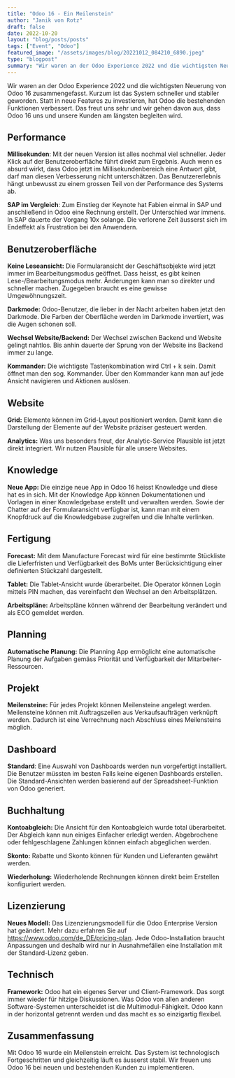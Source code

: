 ```yaml
---
title: "Odoo 16 - Ein Meilenstein"
author: "Janik von Rotz"
draft: false
date: 2022-10-20
layout: "blog/posts/posts"
tags: ["Event", "Odoo"]
featured_image: "/assets/images/blog/20221012_084210_6890.jpeg"
type: "blogpost"
summary: "Wir waren an der Odoo Experience 2022 und die wichtigsten Neuerung von Odoo 16 zusammengefasst. Kurzum ist das System schneller und stabiler geworden. Statt in neue Features zu investieren, hat Odoo d..."
---
```

Wir waren an der Odoo Experience 2022 und die wichtigsten Neuerung von Odoo 16 zusammengefasst. Kurzum ist das System schneller und stabiler geworden. Statt in neue Features zu investieren, hat Odoo die bestehenden Funktionen verbessert. Das freut uns sehr und wir gehen davon aus, dass Odoo 16 uns und unsere Kunden am längsten begleiten wird.

## Performance

**Millisekunden**: Mit der neuen Version ist alles nochmal viel schneller. Jeder Klick auf der Benutzeroberfläche führt direkt zum Ergebnis. Auch wenn es absurd wirkt, dass Odoo jetzt im Millisekundenbereich eine Antwort gibt, darf man diesen Verbesserung nicht unterschätzen. Das Benutzererlebnis hängt unbewusst zu einem grossen Teil von der Performance des Systems ab.


**SAP im Vergleich**: Zum Einstieg der Keynote hat Fabien einmal in SAP und anschließend in Odoo eine Rechnung erstellt. Der Unterschied war immens. In SAP dauerte der Vorgang 10x solange. Die verlorene Zeit äusserst sich im Endeffekt als Frustration bei den Anwendern.

## Benutzeroberfläche

**Keine Leseansicht:** Die Formularansicht der Geschäftsobjekte wird jetzt immer im Bearbeitungsmodus geöffnet. Dass heisst, es gibt keinen Lese-/Bearbeitungsmodus mehr. Änderungen kann man so direkter und schneller machen. Zugegeben braucht es eine gewisse Umgewöhnungszeit.

**Darkmode:** Odoo-Benutzer, die lieber in der Nacht arbeiten haben jetzt den Darkmode. Die Farben der Oberfläche werden im Darkmode invertiert, was die Augen schonen soll.

**Wechsel Website/Backend:** Der Wechsel zwischen Backend und Website gelingt nahtlos. Bis anhin dauerte der Sprung von der Website ins Backend immer zu lange.

**Kommander:** Die wichtigste Tastenkombination wird Ctrl + k sein. Damit öffnet man den sog. Kommander. Über den Kommander kann man auf jede Ansicht navigieren und Aktionen auslösen.

## Website

**Grid:** Elemente können im Grid-Layout positioniert werden. Damit kann die Darstellung der Elemente auf der Website präziser gesteuert werden.

**Analytics:** Was uns besonders freut, der Analytic-Service Plausible ist jetzt direkt integriert. Wir nutzen Plausible für alle unsere Websites.


## Knowledge

**Neue App:** Die einzige neue App in Odoo 16 heisst Knowledge und diese hat es in sich. Mit der Knowledge App können Dokumentationen und Vorlagen in einer Knowledgebase erstellt und verwalten werden. Sowie der Chatter auf der Formularansicht verfügbar ist, kann man mit einem Knopfdruck auf die Knowledgebase zugreifen und die Inhalte verlinken.

## Fertigung

**Forecast:** Mit dem Manufacture Forecast wird für eine bestimmte Stückliste die Lieferfristen und Verfügbarkeit des BoMs unter Berücksichtigung einer definierten Stückzahl dargestellt.

**Tablet:** Die Tablet-Ansicht wurde überarbeitet. Die Operator können Login mittels PIN machen, das vereinfacht den Wechsel an den Arbeitsplätzen.

**Arbeitspläne:** Arbeitspläne können während der Bearbeitung verändert und als ECO gemeldet werden.

## Planning

**Automatische Planung:** Die Planning App ermöglicht eine automatische Planung der Aufgaben gemäss Priorität und Verfügbarkeit der Mitarbeiter-Ressourcen.

## Projekt

**Meilensteine:** Für jedes Projekt können Meilensteine angelegt werden. Meilensteine können mit Auftragszeilen aus Verkaufsaufträgen verknüpft werden. Dadurch ist eine Verrechnung nach Abschluss eines Meilensteins möglich.


## Dashboard

**Standard**: Eine Auswahl von Dashboards werden nun vorgefertigt installiert. Die Benutzer müssten im besten Falls keine eigenen Dashboards erstellen. Die Standard-Ansichten werden basierend auf der Spreadsheet-Funktion von Odoo generiert.

## Buchhaltung

**Kontoabgleich:** Die Ansicht für den Kontoabgleich wurde total überarbeitet. Der Abgleich kann nun einiges Einfacher erledigt werden. Abgebrochene oder fehlgeschlagene Zahlungen können einfach abgeglichen werden.

**Skonto:** Rabatte und Skonto können für Kunden und Lieferanten gewährt werden.

**Wiederholung:** Wiederholende Rechnungen können direkt beim Erstellen konfiguriert werden.


## Lizenzierung

**Neues Modell:** Das Lizenzierungsmodell für die Odoo Enterprise Version hat geändert. Mehr dazu erfahren Sie auf https://www.odoo.com/de_DE/pricing-plan. Jede Odoo-Installation braucht Anpassungen und deshalb wird nur in Ausnahmefällen eine Installation mit der Standard-Lizenz geben.


## Technisch

**Framework:** Odoo hat ein eigenes Server und Client-Framework. Das sorgt immer wieder für hitzige Diskussionen. Was Odoo von allen anderen Software-Systemen unterscheidet ist die Multimodul-Fähigkeit. Odoo kann in der horizontal getrennt werden und das macht es so einzigartig flexibel.

## Zusammenfassung

Mit Odoo 16 wurde ein Meilenstein erreicht. Das System ist technologisch Fortgeschritten und gleichzeitig läuft es äusserst stabil. Wir freuen uns Odoo 16 bei neuen und bestehenden Kunden zu implementieren.

